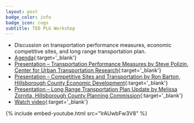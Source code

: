 ```yaml
---
layout: post
badge_color: info
badge_icon: cogs
subtitle: TED PLG Workshop
---
```


* Discussion on transportation performance measures, economic competitive sites, and long range transportation plan.
* [Agenda](http://www.hillsboroughcounty.org/DocumentCenter/View/10299){:target='_blank'}
* [Presentation – Transportation Performance Measures by Steve Polizin, Center for Urban Transportation Research](http://www.hillsboroughcounty.org/DocumentCenter/View/10565){:target='_blank'}
* [Presentation – Competitive Sites and Transportation by Ron Barton, Hillsborough County Economic Development](http://www.hillsboroughcounty.org/DocumentCenter/View/10564){:target='_blank'}
* [Presentation – Long Range Transportation Plan Update by Melissa Zornita, Hillsborough County Planning Commission](http://www.hillsboroughcounty.org/DocumentCenter/View/10563){:target='_blank'}
* [Watch video](http://65.49.32.144/Hillsborough/8cf2f77f-41b3-47e0-a65a-ac5ea485a471/Trans_Econ_Dev_WS_12_11_2013/presentation_file/mgpresenter.html){:target='_blank'}

{% include embed-youtube.html src="IrAUwbFw3V8" %}
